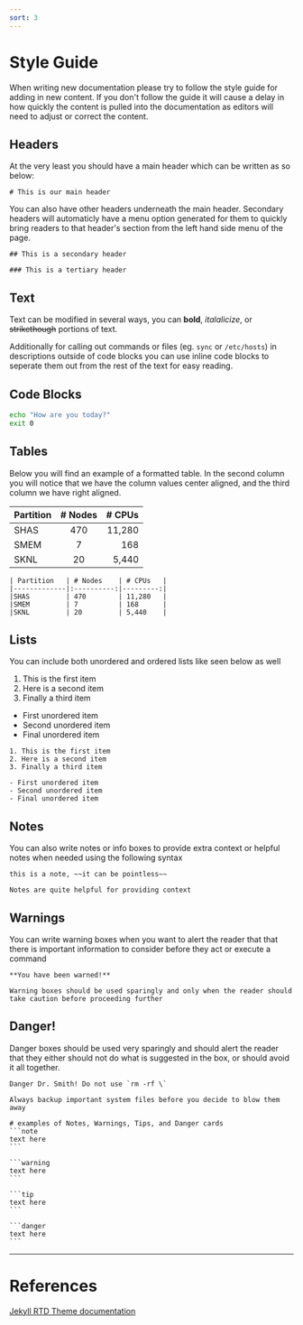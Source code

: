 ```yaml
---
sort: 3
---
```


# Style Guide

When writing new documentation please try to follow the style guide for adding in new content. If you don't follow the guide it will cause a delay in how quickly the content is pulled into the documentation as editors will need to adjust or correct the content.

## Headers
At the very least you should have a main header which can be written as so below:

```
# This is our main header
```

You can also have other headers underneath the main header. Secondary headers will automaticly have a menu option generated for them to quickly bring readers to that header's section from the left hand side menu of the page.

```
## This is a secondary header

### This is a tertiary header
```

## Text

Text can be modified in several ways, you can **bold**, *italalicize*, or ~~strikethough~~ portions of text.

Additionally for calling out commands or files (eg. `sync` or `/etc/hosts`) in descriptions outside of code blocks you can use inline code blocks to seperate them out from the rest of the text for easy reading.

## Code Blocks


```bash
echo "How are you today?"
exit 0
```

## Tables

Below you will find an example of a formatted table. In the second column you will notice that we have the column values center aligned, and the third column we have right aligned.

| Partition   | # Nodes    | # CPUs   |
|-------------|:----------:|---------:|
|SHAS         | 470        | 11,280   |
|SMEM         | 7          | 168      |
|SKNL         | 20         | 5,440    |

```
| Partition   | # Nodes    | # CPUs   |
|-------------|:----------:|---------:|
|SHAS         | 470        | 11,280   |
|SMEM         | 7          | 168      |
|SKNL         | 20         | 5,440    |
```

## Lists

You can include both unordered and ordered lists like seen below as well

1. This is the first item
2. Here is a second item
3. Finally a third item

- First unordered item
- Second unordered item
- Final unordered item

```
1. This is the first item
2. Here is a second item
3. Finally a third item

- First unordered item
- Second unordered item
- Final unordered item
```

## Notes

You can also write notes or info boxes to provide extra context or helpful notes when needed using the following syntax


```note
this is a note, ~~it can be pointless~~
```


```note
Notes are quite helpful for providing context
```

## Warnings
You can write warning boxes when you want to alert the reader that that there is important information to consider before they act or execute a command

```warning
**You have been warned!**
```

```warning
Warning boxes should be used sparingly and only when the reader should take caution before proceeding further
```

## Danger!
Danger boxes should be used very sparingly and should alert the reader that they either should not do what is suggested in the box, or should avoid it all together.

```danger
Danger Dr. Smith! Do not use `rm -rf \`
```

```danger
Always backup important system files before you decide to blow them away
```

~~~~
# examples of Notes, Warnings, Tips, and Danger cards
```note
text here
```

```warning
text here
```

```tip
text here
```

```danger
text here
```

~~~~


---
# References

[Jekyll RTD Theme documentation](https://jekyll-rtd-theme.rundocs.io/)
